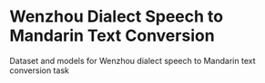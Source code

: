 # Wenzhou Dialect Speech to Mandarin Text Conversion
Dataset and models for Wenzhou dialect speech to Mandarin text conversion task

